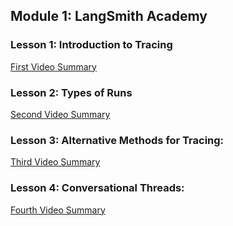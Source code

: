 ## Module 1: LangSmith Academy

### Lesson 1: Introduction to Tracing
[First Video Summary](Tracing_basics.md)

### Lesson 2: Types of Runs
[Second Video Summary](Run_types.md)

### Lesson 3: Alternative Methods for Tracing:
[Third Video Summary](Alternative_methods.md)

### Lesson 4: Conversational Threads:
[Fourth Video Summary](Conversational_threads.md)